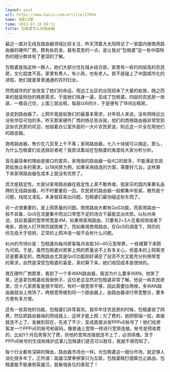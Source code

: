 ```yaml
---
layout: post
url: https://www.huxiu.com/article/17034
name: B座12楼
time: 2013-07-10 09:11
title: 包租婆怎么玩路由器
---
```

最近一直对无线及路由器领域比较关注，昨天顶着大太阳拜访了一家国内做商用路由器的硬件厂商，颇有些启发。最有意思的一点，是让我对“包租婆”这一有中国特色的细分群体有了更深的了解。

包租婆是指这样一群人，她们大部分住在城乡结合部，家里有一栋约四层高的农民房，文化程度不高，家里有男人，有小孩，也有老人。若不是碰上了中国城市化的进程，她们就是普普通通的农村妇女。

然而城市的扩张改变了她们的命运，周边工业区的出现招来了大量的蚁族，随之而来的就是刚劲的租房需求。于是她们摇身一遍，变成了包租婆。四层的农民房一改装，一楼自己住，上面三层出租，每层以6间计，于是便有了18间出租房。

该说到路由器了。上网毕竟是蚁族们的最基本需求，对年轻人来说，没有网络远比没有伴侣可怕的多。昨天那家硬件厂商的杨总告诉我，他们的商用路由器非常受到这些农民房的欢迎，他指着办公室外面的一大片农民房说，附近这一片全在用他们的路由器。

商用路由器，售价在几百至上千不等；家用路由器，七八十块就可以搞定。那么，为什么包租婆们会选择前者呢？我尝试着站在包租婆的角度给大家分析分析。

首先最简单的理由是接口的差异，家用版的路由器一般4口的居多，不能满足农民房蚁族众多的需求。以18间房为例，如果采用级连的方案，需要好几台，这样算下来家用路由器在成本上就没有优势了。

其次是稳定性。大部分家用路由器在稳定性上真不敢恭维，我家买的国内某著名品牌的无线路由器，时不时要重启一回。农民房的路由器一般都集中安装，散热是个问题，线缆又凌乱，本身就容易出问题。包租婆们最怕碰这些东西了。

另一点很重要的，是上网质量的问题。商用路由大都有QoS功能，而家用路由一般不具备，QoS在流量集中而出口带宽不足的场合下最能显出优势。以杭州来说，目前普遍的宽带带宽是4M，如果用家用路由，只要有2~3人在看视频或者下电影，其他人打开网页就困难了。而如果用商用路由，在QoS的调度下，网页的优先级大于视频，正常的上网冲浪一般不会有什么问题。

杭州的市场价是：包租婆向每间房客每月收取30~40元宽带费，一栋楼算下来颇为可观。于是，虽然包租婆对房客上网的质量说不上有多关心，但基本的上网需求还是要满足的，商用路由尤其是QoS功能刚好满足了投资不大又能充分利用带宽的需求，自然是深受包租婆的喜爱。真的算下来，她们收回成本是很快的。

我在硬件厂商那里，看到了一个多WAN路由器，我说为什么要多WAN。他笑了笑，还是拿包租婆给我做例子，这位老总显然对包租婆非常了解。他说一栋农民房里，住十几家房客是很平常的，有时一根宽带不够，因此需要拉两根，多WAN路由器就派上用场了。两根宽带接到同一个路由器上，由路由器进行带宽整合，要多方便有多方便。

还有一些其他的功能，包租婆们非常喜欢。我早年住农民房的时候，包租婆收了网费，然后把路由器端的网线插上，这样才能上网；欠了费的，她把那端一拔，直接就连不上了。发展到现在，先进了不少，变成直接派发PPPoE帐号了！她们给房客发一个PPPoE的帐号和密码，像普通上宽带一样进行宽带连接。帐号是预收费的，比如1个月后房客欠了费，则他的宽带连接就连不上了，必须续缴。至于PPPoE帐号的生成和维护这事儿包租婆们是否可以胜任，我就不得而知了。

每个行业都有深耕的理由，路由器市场也一样。光包租婆这一细分市场，就足够人消化很多年了。正所谓：英雄汉摩拳擦掌只为互联，包租婆精打细算岂止路由。包租婆能不能难倒英雄汉，就看咱各位的表现了！

